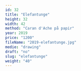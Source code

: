 ```yaml
---
id: 32
title: "Elefantunge"
height: 32
width: 42
method: "Caran d'Ache på papir"
year: 2019
price: "1200"
fileName: "2019-elefantunge.jpg"
medie: "drawing"
draft: "no"
slug: "elefantunge"
weight: "40"
---
```

